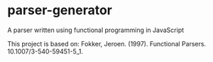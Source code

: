 # parser-generator
A parser written using functional programming in JavaScript

This project is based on: Fokker, Jeroen. (1997). Functional Parsers. 10.1007/3-540-59451-5_1. 
